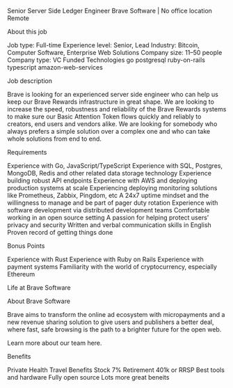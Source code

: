 Senior Server Side Ledger Engineer
Brave Software | No office location
Remote

About this job

Job type: Full-time
Experience level: Senior, Lead
Industry: Bitcoin, Computer Software, Enterprise Web Solutions
Company size: 11–50 people
Company type: VC Funded
Technologies
go postgresql ruby-on-rails typescript amazon-web-services

Job description

Brave is looking for an experienced server side engineer who can help us keep our Brave Rewards infrastructure in great shape.  We are looking to increase the speed, robustness and reliability of the Brave Rewards systems to make sure our Basic Attention Token flows quickly and reliably to creators, end users and vendors alike.  We are looking for somebody who always prefers a simple solution over a complex one and who can take whole solutions from end to end.

Requirements

Experience with Go, JavaScript/TypeScript
Experience with SQL, Postgres, MongoDB, Redis and other related data storage technology
Experience building robust API endpoints
Experience with AWS and deploying production systems at scale
Experiencing deploying monitoring solutions like Prometheus, Zabbix, Pingdom, etc
A 24x7 uptime mindset and the willingness to manage and be part of pager duty rotation
Experience with software development via distributed development teams
Comfortable working in an open source setting
A passion for helping protect users’ privacy and security
Written and verbal communication skills in English
Proven record of getting things done

Bonus Points

Experience with Rust
Experience with Ruby on Rails
Experience with payment systems
Familiarity with the world of cryptocurrency, especially Ethereum

Life at Brave Software

About Brave Software

Brave aims to transform the online ad ecosystem with micropayments and ​a new revenue­ sharing solution ​to give users and publishers a better deal, where fast, safe browsing is the path to a brighter future for the open web.

Learn more about our team here.

Benefits

Private Health
Travel Benefits
Stock
7% Retirement 401k or RRSP
Best tools and hardware
Fully open source
Lots more great beneits
